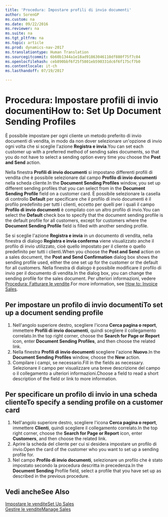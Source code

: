 ```yaml
---
title: 'Procedura: Impostare profili di invio documenti'
author: SorenGP
ms.custom: na
ms.date: 09/22/2016
ms.reviewer: na
ms.suite: na
ms.tgt_pltfrm: na
ms.topic: article
ms.prod: dynamics-nav-2017
ms.translationtype: Human Translation
ms.sourcegitcommit: 6b60b1344a1e18ad91863046110df880f75f7c04
ms.openlocfilehash: ceb890bbf6f25f5801eb590331dc6f6f175cf7b0
ms.contentlocale: it-ch
ms.lasthandoff: 07/19/2017

---
```


# <a name="how-to-set-up-document-sending-profiles"></a><span data-ttu-id="eacb8-102">Procedura: Impostare profili di invio documenti</span><span class="sxs-lookup"><span data-stu-id="eacb8-102">How to: Set Up Document Sending Profiles</span></span>
<span data-ttu-id="eacb8-103">È possibile impostare per ogni cliente un metodo preferito di invio documenti di vendita, in modo da non dover selezionare un'opzione di invio ogni volta che si sceglie l'azione **Registra e invia**.</span><span class="sxs-lookup"><span data-stu-id="eacb8-103">You can set each customer up with a preferred method of sending sales documents, so that you do not have to select a sending option every time you choose the **Post and Send** action.</span></span>

<span data-ttu-id="eacb8-104">Nella finestra **Profili di invio documenti** si impostano differenti profili di vendita che è possibile selezionare dal campo **Profilo di invio documenti** nella scheda cliente.</span><span class="sxs-lookup"><span data-stu-id="eacb8-104">In the **Document Sending Profiles** window, you set up different sending profiles that you can select from in the **Document Sending Profile** field on a customer card.</span></span> <span data-ttu-id="eacb8-105">È possibile selezionare la casella di controllo **Default** per specificare che il profilo di invio documenti è il profilo predefinito per tutti i clienti, eccetto per quelli per i quali il campo **Profilo di invio documenti** è compilato con un altro profilo di invio.</span><span class="sxs-lookup"><span data-stu-id="eacb8-105">You can select the **Default** check box to specify that the document sending profile is the default profile for all customers, except for customers where the **Document Sending Profile** field is filled with another sending profile.</span></span>

<span data-ttu-id="eacb8-106">Se si sceglie l'azione **Registra e invia** in un documento di vendita, nella finestra di dialogo **Registra e invia conferma** viene visualizzato anche il profilo di invio utilizzato, cioè quello impostato per il cliente o quello predefinito per tutti i clienti.</span><span class="sxs-lookup"><span data-stu-id="eacb8-106">When you choose the **Post and Send** action on a sales document, the **Post and Send Confirmation** dialog box shows the sending profile used, either the one set up for the customer or the default for all customers.</span></span> <span data-ttu-id="eacb8-107">Nella finestra di dialogo è possibile modificare il profilo di invio per il documento di vendita.</span><span class="sxs-lookup"><span data-stu-id="eacb8-107">In the dialog box, you can change the sending profile for the sales document.</span></span> <span data-ttu-id="eacb8-108">Per ulteriori informazioni, vedere [Procedura: Fatturare le vendite](sales-how-invoice-sales.md).</span><span class="sxs-lookup"><span data-stu-id="eacb8-108">For more information, see [How to: Invoice Sales](sales-how-invoice-sales.md).</span></span>

## <a name="to-set-up-a-document-sending-profile"></a><span data-ttu-id="eacb8-109">Per impostare un profilo di invio documenti</span><span class="sxs-lookup"><span data-stu-id="eacb8-109">To set up a document sending profile</span></span>
1. <span data-ttu-id="eacb8-110">Nell'angolo superiore destro, scegliere l'icona **Cerca pagina o report**, immettere **Profili di invio documenti**, quindi scegliere il collegamento correlato.</span><span class="sxs-lookup"><span data-stu-id="eacb8-110">In the top right corner, choose the **Search for Page or Report** icon, enter **Document Sending Profiles**, and then choose the related link.</span></span>
2. <span data-ttu-id="eacb8-111">Nella finestra **Profili di invio documenti** scegliere l'azione **Nuovo**.</span><span class="sxs-lookup"><span data-stu-id="eacb8-111">In the **Document Sending Profiles** window, choose the **New** action.</span></span>
3. <span data-ttu-id="eacb8-112">Compilare i campi, se necessario.</span><span class="sxs-lookup"><span data-stu-id="eacb8-112">Fill in the fields as necessary.</span></span> <span data-ttu-id="eacb8-113">Selezionare il campo per visualizzare una breve descrizione del campo o il collegamento a ulteriori informazioni.</span><span class="sxs-lookup"><span data-stu-id="eacb8-113">Choose a field to read a short description of the field or link to more information.</span></span>

## <a name="to-specify-a-sending-profile-on-a-customer-card"></a><span data-ttu-id="eacb8-114">Per specificare un profilo di invio in una scheda cliente</span><span class="sxs-lookup"><span data-stu-id="eacb8-114">To specify a sending profile on a customer card</span></span>
1. <span data-ttu-id="eacb8-115">Nell'angolo superiore destro, scegliere l'icona **Cerca pagina o report**, immettere **Clienti**, quindi scegliere il collegamento correlato.</span><span class="sxs-lookup"><span data-stu-id="eacb8-115">In the top right corner, choose the **Search for Page or Report** icon, enter **Customers**, and then choose the related link.</span></span>
2. <span data-ttu-id="eacb8-116">Aprire la scheda del cliente per cui si desidera impostare un profilo di invio.</span><span class="sxs-lookup"><span data-stu-id="eacb8-116">Open the card of the customer who you want to set up a sending profile for.</span></span>
3. <span data-ttu-id="eacb8-117">Nel campo **Profilo di invio documenti**, selezionare un profilo che è stato impostato secondo la procedura descritta in precedenza.</span><span class="sxs-lookup"><span data-stu-id="eacb8-117">In the **Document Sending** Profile field, select a profile that you have set up as described in the previous procedure.</span></span>

## <a name="see-also"></a><span data-ttu-id="eacb8-118">Vedi anche</span><span class="sxs-lookup"><span data-stu-id="eacb8-118">See Also</span></span>  
[<span data-ttu-id="eacb8-119">Impostare le vendite</span><span class="sxs-lookup"><span data-stu-id="eacb8-119">Set Up Sales</span></span>](sales-setup-sales.md)  
[<span data-ttu-id="eacb8-120">Gestire le vendite</span><span class="sxs-lookup"><span data-stu-id="eacb8-120">Manage Sales</span></span>](sales-manage-sales.md)

